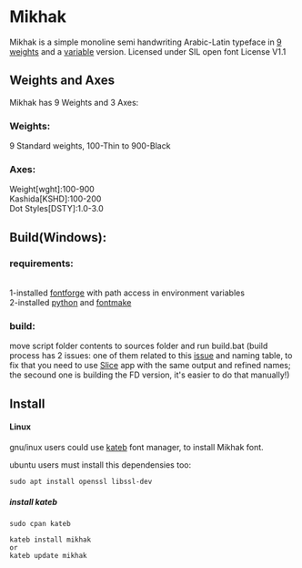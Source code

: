 # Mikhak
Mikhak is a simple monoline semi handwriting Arabic-Latin typeface in <a href="https://aminabedi68.github.io/Mikhak/">9 weights</a> and a <a href="https://aminabedi68.github.io/Mikhak/VF.html">variable</a> version. Licensed under SIL open font License V1.1

## Weights and Axes
Mikhak has 9 Weights and 3 Axes:
<br>
### Weights:
9 Standard weights, 100-Thin to 900-Black
<br>
### Axes:
Weight[wght]:100-900
<br>Kashida[KSHD]:100-200
<br>Dot Styles[DSTY]:1.0-3.0

## Build(Windows):
### requirements:
<br>1-installed <a href="https://github.com/fontforge/fontforge">fontforge</a> with path access in environment variables
<br>2-installed <a href="https://www.python.org/">python</a> and <a href="https://github.com/googlefonts/fontmake">fontmake</a>
### build:
move script folder contents to sources folder and run build.bat
(build process has 2 issues: one of them related to this [issue](https://github.com/googlefonts/fontmake/issues/794) and naming table, to fix that you need to use [Slice](https://github.com/source-foundry/Slice) app with the same output and refined names; the secound one is building the FD version, it's easier to do that manually!)
## Install

#### Linux
gnu/inux users could use [kateb](https://github.com/kiamazi/kateb) font manager, to install Mikhak font.

ubuntu users must install this dependensies too:
```
sudo apt install openssl libssl-dev
````

##### install kateb
```
sudo cpan kateb

kateb install mikhak
or
kateb update mikhak
```
